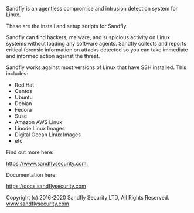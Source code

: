 Sandfly is an agentless compromise and intrusion detection system for Linux.

These are the install and setup scripts for Sandfly.

Sandfly can find hackers, malware, and suspicious activity on Linux systems without loading any software
agents. Sandfly collects and reports critical forensic information on attacks detected so you can take
immediate and informed action against the threat.

Sandfly works against most versions of Linux that have SSH installed. This includes:

- Red Hat
- Centos
- Ubuntu
- Debian
- Fedora
- Suse
- Amazon AWS Linux
- Linode Linux Images
- Digital Ocean Linux Images
- etc.

Find out more here:

https://www.sandflysecurity.com.

Documentation here:

https://docs.sandflysecurity.com

Copyright (c) 2016-2020 Sandfly Security LTD, All Rights Reserved.
www.sandflysecurity.com

